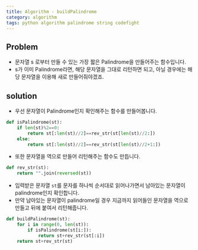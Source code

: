 ```yaml
---
title: Algorithm - buildPalindrome
category: algorithm 
tags: python algorithm palindrome string codefight
---
```


## Problem

- 문자열 s 로부터 만들 수 있는 가장 짧은 Palindrome을 만들어주는 함수입니다. 
- s가 이미 Palindrome라면, 해당 문자열을 그대로 리턴하면 되고, 아닐 경우에는 해당 문자열을 이용해 새로 만들어줘야겠죠.


## solution 

- 우선 문자열이 Palindrome인지 확인해주는 함수를 만들어봅니다. 

```python
def isPalindrome(st):
    if len(st)%2==0:
        return st[:len(st)//2]==rev_str(st[len(st)//2:])
    else:
        return st[:len(st)//2]==rev_str(st[len(st)//2+1:])
```

- 또한 문자열을 역으로 만들어 리턴해주는 함수도 만듭니다. 

```python
def rev_str(st):
    return "".join(reversed(st))
```

- 입력받은 문자열 `st`를 문자를 하나씩 순서대로 읽어나가면서 남아있는 문자열이 palindrome인지 확인합니다. 
- 만약 남아있는 문자열이 palindrome일 경우 지금까지 읽어들인 문자열을 역으로 만들고 뒤에 붙여서 리턴해줍니다. 

```python
def buildPalindrome(st):
    for i in range(0, len(st)):
        if isPalindrome(st[i:]):
            return st+rev_str(st[:i])
    return st+rev_str(st)
```
